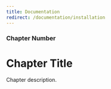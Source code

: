```yaml
---
title: Documentation
redirect: /documentation/installation
---
```


### Chapter Number

# Chapter Title

Chapter description.